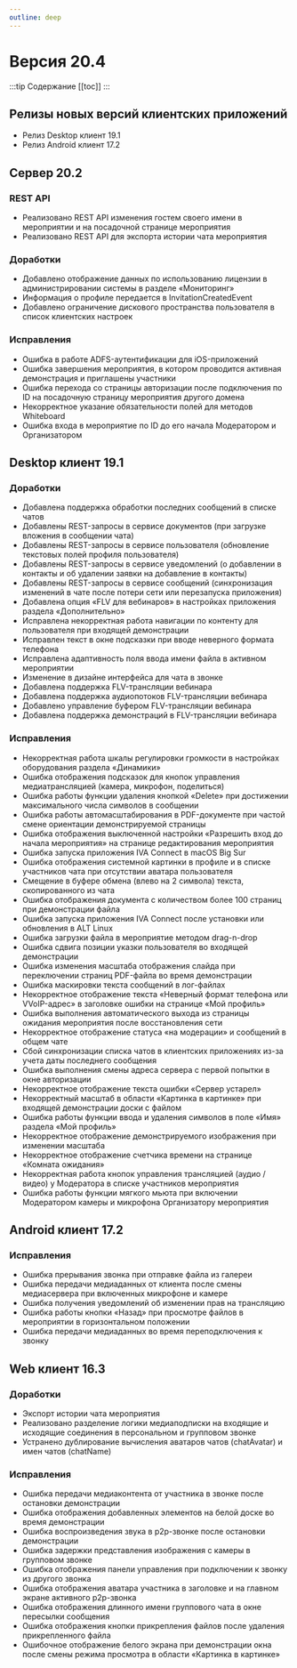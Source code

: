 ```yaml
---
outline: deep
---
```


# Версия 20.4

:::tip Содержание
[[toc]]
:::

## Релизы новых версий клиентских приложений

- Релиз Desktop клиент 19.1
- Релиз Android клиент 17.2

## Сервер 20.2

### REST API

- Реализовано REST API изменения гостем своего имени в мероприятии и на посадочной странице мероприятия
- Реализовано REST API для экспорта истории чата мероприятия

### Доработки

- Добавлено отображение данных по использованию лицензии в администрировании системы в разделе «Мониторинг»
- Информация о профиле передается в InvitationCreatedEvent
- Добавлено ограничение дискового пространства пользователя в список клиентских настроек

### Исправления

- Ошибка в работе ADFS-аутентификации для iOS-приложений
- Ошибка завершения мероприятия, в котором проводится активная демонстрация и приглашены участники
- Ошибка перехода со страницы авторизации после подключения по ID на посадочную страницу мероприятия другого домена
- Некорректное указание обязательности полей для методов Whiteboard
- Ошибка входа в мероприятие по ID до его начала Модератором и Организатором

## Desktop клиент 19.1

### Доработки

- Добавлена поддержка обработки последних сообщений в списке чатов
- Добавлены REST-запросы в сервисе документов (при загрузке вложения в сообщении чата)
- Добавлены REST-запросы в сервисе пользователя (обновление текстовых полей профиля пользователя)
- Добавлены REST-запросы в сервисе уведомлений (о добавлении в контакты и об удалении заявки на добавление в контакты)
- Добавлены REST-запросы в сервисе сообщений (синхронизация изменений в чате после потери сети или перезапуска приложения)
- Добавлена опция «FLV для вебинаров» в настройках приложения раздела «Дополнительно»
- Исправлена некорректная работа навигации по контенту для пользователя при входящей демонстрации
- Исправлен текст в окне подсказки при вводе неверного формата телефона
- Исправлена адаптивность поля ввода имени файла в активном мероприятии
- Изменение в дизайне интерфейса для чата в звонке
- Добавлена поддержка FLV-трансляции вебинара
- Добавлена поддержка аудиопотоков FLV-трансляции вебинара
- Добавлено управление буфером FLV-трансляции вебинара
- Добавлена поддержка демонстраций в FLV-трансляции вебинара

### Исправления

- Некорректная работа шкалы регулировки громкости в настройках оборудования раздела «Динамики»
- Ошибка отображения подсказок для кнопок управления медиатрансляцией (камера, микрофон, поделиться)
- Ошибка работы функции удаления кнопкой «Delete» при достижении максимального числа символов в сообщении
- Ошибка работы автомасштабирования в PDF-документе при частой смене ориентации демонстрируемой страницы
- Ошибка отображения выключенной настройки «Разрешить вход до начала мероприятия» на странице редактирования мероприятия
- Ошибка запуска приложения IVA Connect в macOS Big Sur
- Ошибка отображения системной картинки в профиле и в списке участников чата при отсутствии аватара пользователя
- Смещение в буфере обмена (влево на 2 символа) текста, скопированного из чата
- Ошибка отображения документа с количеством более 100 страниц при демонстрации файла
- Ошибка запуска приложения IVA Connect после установки или обновления в ALT Linux
- Ошибка загрузки файла в мероприятие методом drag-n-drop
- Ошибка сдвига позиции указки пользователя во входящей демонстрации
- Ошибка изменения масштаба отображения слайда при переключении страниц PDF-файла во время демонстрации
- Ошибка маскировки текста сообщений в лог-файлах
- Некорректное отображение текста «Неверный формат телефона или VVoIP-адрес» в заголовке ошибки на странице «Мой профиль»
- Ошибка выполнения автоматического выхода из страницы ожидания мероприятия после восстановления сети
- Некорректное отображение статуса «на модерации» и сообщений в общем чате
- Сбой синхронизации списка чатов в клиентских приложениях из-за учета даты последнего сообщения
- Ошибка выполнения смены адреса сервера с первой попытки в окне авторизации
- Некорректное отображение текста ошибки «Сервер устарел»
- Некорректный масштаб в области «Картинка в картинке» при входящей демонстрации доски с файлом
- Ошибка работы функции ввода и удаления символов в поле «Имя» раздела «Мой профиль»
- Некорректное отображение демонстрируемого изображения при изменении масштаба
- Некорректное отображение счетчика времени на странице «Комната ожидания»
- Некорректная работа кнопок управления трансляцией (аудио / видео) у Модератора в списке участников мероприятия
- Ошибка работы функции мягкого мьюта при включении Модератором камеры и микрофона Организатору мероприятия

## Android клиент 17.2

### Исправления

- Ошибка прерывания звонка при отправке файла из галереи
- Ошибка передачи медиаданных от клиента после смены медиасервера при включенных микрофоне и камере
- Ошибка получения уведомлений об изменении прав на трансляцию
- Ошибка работы кнопки «Назад» при просмотре файлов в мероприятии в горизонтальном положении
- Ошибка передачи медиаданных во время переподключения к звонку

## Web клиент 16.3

### Доработки

- Экспорт истории чата мероприятия
- Реализовано разделение логики медиаподписки на входящие и исходящие соединения в персональном и групповом звонке
- Устранено дублирование вычисления аватаров чатов (chatAvatar) и имен чатов (chatName)

### Исправления

- Ошибка передачи медиаконтента от участника в звонке после остановки демонстрации
- Ошибка отображения добавленных элементов на белой доске во время демонстрации
- Ошибка воспроизведения звука в p2p-звонке после остановки демонстрации
- Ошибка задержки представления изображения с камеры в групповом звонке
- Ошибка отображения панели управления при подключении к звонку из другого звонка
- Ошибка отображения аватара участника в заголовке и на главном экране активного p2p-звонка
- Ошибка отображения длинного имени группового чата в окне пересылки сообщения
- Ошибка отображения кнопки прикрепления файлов после удаления прикрепленного файла
- Ошибочное отображение белого экрана при демонстрации окна после смены режима просмотра в области «Картинка в картинке»
